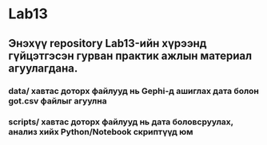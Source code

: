 # Lab13

## Энэхүү repository Lab13-ийн хүрээнд гүйцэтгэсэн гурван практик ажлын материал агуулагдана.

### data/ хавтас доторх файлууд нь Gephi-д ашиглах дата болон got.csv файлыг агуулна

### scripts/ хавтас доторх файлууд нь дата боловсруулах, анализ хийх Python/Notebook скриптүүд юм

